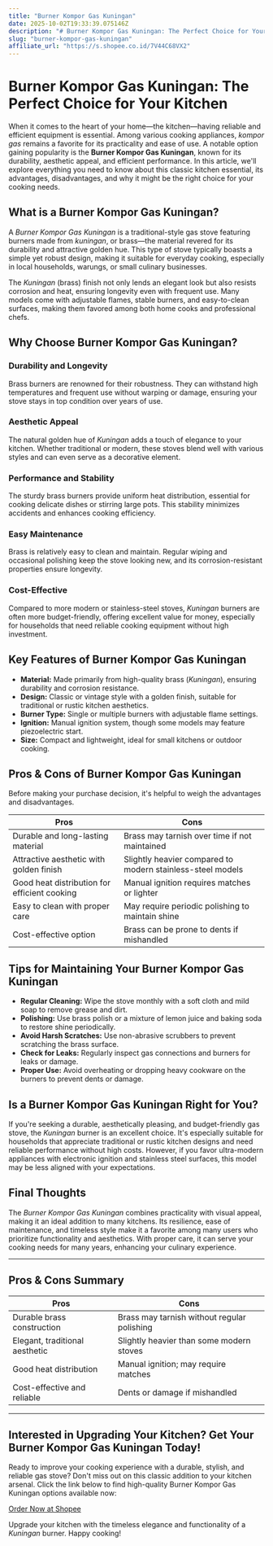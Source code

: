 ```yaml
---
title: "Burner Kompor Gas Kuningan"
date: 2025-10-02T19:33:39.075146Z
description: "# Burner Kompor Gas Kuningan: The Perfect Choice for Your Kitchen..."
slug: "burner-kompor-gas-kuningan"
affiliate_url: "https://s.shopee.co.id/7V44C68VX2"
---
```

# Burner Kompor Gas Kuningan: The Perfect Choice for Your Kitchen

When it comes to the heart of your home—the kitchen—having reliable and efficient equipment is essential. Among various cooking appliances, *kompor gas* remains a favorite for its practicality and ease of use. A notable option gaining popularity is the **Burner Kompor Gas Kuningan**, known for its durability, aesthetic appeal, and efficient performance. In this article, we'll explore everything you need to know about this classic kitchen essential, its advantages, disadvantages, and why it might be the right choice for your cooking needs.

## What is a Burner Kompor Gas Kuningan?

A *Burner Kompor Gas Kuningan* is a traditional-style gas stove featuring burners made from *kuningan*, or brass—the material revered for its durability and attractive golden hue. This type of stove typically boasts a simple yet robust design, making it suitable for everyday cooking, especially in local households, warungs, or small culinary businesses.

The *Kuningan* (brass) finish not only lends an elegant look but also resists corrosion and heat, ensuring longevity even with frequent use. Many models come with adjustable flames, stable burners, and easy-to-clean surfaces, making them favored among both home cooks and professional chefs.

## Why Choose Burner Kompor Gas Kuningan?

### Durability and Longevity

Brass burners are renowned for their robustness. They can withstand high temperatures and frequent use without warping or damage, ensuring your stove stays in top condition over years of use.

### Aesthetic Appeal

The natural golden hue of *Kuningan* adds a touch of elegance to your kitchen. Whether traditional or modern, these stoves blend well with various styles and can even serve as a decorative element.

### Performance and Stability

The sturdy brass burners provide uniform heat distribution, essential for cooking delicate dishes or stirring large pots. This stability minimizes accidents and enhances cooking efficiency.

### Easy Maintenance

Brass is relatively easy to clean and maintain. Regular wiping and occasional polishing keep the stove looking new, and its corrosion-resistant properties ensure longevity.

### Cost-Effective

Compared to more modern or stainless-steel stoves, *Kuningan* burners are often more budget-friendly, offering excellent value for money, especially for households that need reliable cooking equipment without high investment.

## Key Features of Burner Kompor Gas Kuningan

- **Material:** Made primarily from high-quality brass (*Kuningan*), ensuring durability and corrosion resistance.
- **Design:** Classic or vintage style with a golden finish, suitable for traditional or rustic kitchen aesthetics.
- **Burner Type:** Single or multiple burners with adjustable flame settings.
- **Ignition:** Manual ignition system, though some models may feature piezoelectric start.
- **Size:** Compact and lightweight, ideal for small kitchens or outdoor cooking.

## Pros & Cons of Burner Kompor Gas Kuningan

Before making your purchase decision, it's helpful to weigh the advantages and disadvantages.

| **Pros** | **Cons** |
|--------------|--------------|
| Durable and long-lasting material | Brass may tarnish over time if not maintained | 
| Attractive aesthetic with golden finish | Slightly heavier compared to modern stainless-steel models |
| Good heat distribution for efficient cooking | Manual ignition requires matches or lighter |
| Easy to clean with proper care | May require periodic polishing to maintain shine |
| Cost-effective option | Brass can be prone to dents if mishandled |

## Tips for Maintaining Your Burner Kompor Gas Kuningan

- **Regular Cleaning:** Wipe the stove monthly with a soft cloth and mild soap to remove grease and dirt.
- **Polishing:** Use brass polish or a mixture of lemon juice and baking soda to restore shine periodically.
- **Avoid Harsh Scratches:** Use non-abrasive scrubbers to prevent scratching the brass surface.
- **Check for Leaks:** Regularly inspect gas connections and burners for leaks or damage.
- **Proper Use:** Avoid overheating or dropping heavy cookware on the burners to prevent dents or damage.

## Is a Burner Kompor Gas Kuningan Right for You?

If you're seeking a durable, aesthetically pleasing, and budget-friendly gas stove, the *Kuningan* burner is an excellent choice. It's especially suitable for households that appreciate traditional or rustic kitchen designs and need reliable performance without high costs. However, if you favor ultra-modern appliances with electronic ignition and stainless steel surfaces, this model may be less aligned with your expectations.

## Final Thoughts

The *Burner Kompor Gas Kuningan* combines practicality with visual appeal, making it an ideal addition to many kitchens. Its resilience, ease of maintenance, and timeless style make it a favorite among many users who prioritize functionality and aesthetics. With proper care, it can serve your cooking needs for many years, enhancing your culinary experience.

---

## Pros & Cons Summary

| **Pros** | **Cons** |
|--------------|--------------|
| Durable brass construction | Brass may tarnish without regular polishing |
| Elegant, traditional aesthetic | Slightly heavier than some modern stoves |
| Good heat distribution | Manual ignition; may require matches |
| Cost-effective and reliable | Dents or damage if mishandled |

---

## Interested in Upgrading Your Kitchen? Get Your Burner Kompor Gas Kuningan Today!

Ready to improve your cooking experience with a durable, stylish, and reliable gas stove? Don't miss out on this classic addition to your kitchen arsenal. Click the link below to find high-quality Burner Kompor Gas Kuningan options available now:

[Order Now at Shopee](https://s.shopee.co.id/7V44C68VX2)

Upgrade your kitchen with the timeless elegance and functionality of a *Kuningan* burner. Happy cooking!